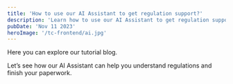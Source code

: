 ```yaml
---
title: 'How to use our AI Assistant to get regulation support?'
description: 'Learn how to use our AI Assistant to get regulation support'
pubDate: 'Nov 11 2023'
heroImage: '/tc-frontend/ai.jpg'
---
```


Here you can explore our tutorial blog. 

Let’s see how our AI Assistant can help you understand regulations and finish your paperwork.